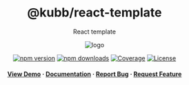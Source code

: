 <div align="center">

  <!-- <img src="assets/logo.png" alt="logo" width="200" height="auto" /> -->
  <h1>@kubb/react-template</h1>
  
  <p>
   React template
  </p>  
  <img src="https://raw.githubusercontent.com/kubb-project/kubb/main/assets/banner.png" alt="logo"  height="auto" />

  [![npm version][npm-version-src]][npm-version-href]
  [![npm downloads][npm-downloads-src]][npm-downloads-href]
  [![Coverage][coverage-src]][coverage-href]
  [![License][license-src]][license-href]
  
  
  <!-- ALL-CONTRIBUTORS-BADGE:START - Do not remove or modify this section -->
  <!-- ALL-CONTRIBUTORS-BADGE:END -->
  </p>
   
  <h4>
    <a href="https://codesandbox.io/s/github/kubb-project/kubb/tree/main/examples/typescript" target="_blank">View Demo</a>
    <span> · </span>
      <a href="https://kubb.dev/" target="_blank">Documentation</a>
    <span> · </span>
      <a href="https://github.com/kubb-project/kubb/issues/" target="_blank">Report Bug</a>
    <span> · </span>
      <a href="https://github.com/kubb-project/kubb/issues/" target="_blank">Request Feature</a>
  </h4>
</div>
<!-- Badges -->

[npm-version-src]: https://img.shields.io/npm/v/@kubb/react-template?flat&colorA=18181B&colorB=f58517
[npm-version-href]: https://npmjs.com/package/@kubb/react-template
[npm-downloads-src]: https://img.shields.io/npm/dm/@kubb/react-template?flat&colorA=18181B&colorB=f58517
[npm-downloads-href]: https://npmjs.com/package/@kubb/react-template
[license-src]: https://img.shields.io/github/license/kubb-project/kubb.svg?flat&colorA=18181B&colorB=f58517
[license-href]: https://github.com/kubb-project/kubb/blob/main/LICENSE
[build-src]: https://img.shields.io/github/actions/workflow/status/kubb-project/kubb/ci.yaml?style=flat&colorA=18181B&colorB=f58517
[build-href]: https://www.npmjs.com/package/@kubb/react-template
[minified-src]: https://img.shields.io/bundlephobia/min/@kubb/react-template?style=flat&colorA=18181B&colorB=f58517
[minified-href]: https://www.npmjs.com/package/@kubb/react-template
[coverage-src]: https://img.shields.io/codecov/c/github/kubb-project/kubb?style=flat&colorA=18181B&colorB=f58517
[coverage-href]: https://www.npmjs.com/package/@kubb/react-template